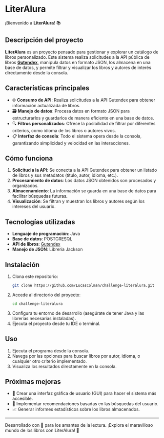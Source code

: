 # LiterAlura

¡Bienvenido a **LiterAlura**! 📚

## Descripción del proyecto

**LiterAlura** es un proyecto pensado para gestionar y explorar un catálogo de libros personalizado. Este sistema realiza solicitudes a la API pública de libros **[Gutendex](https://gutendex.com/)**, manipula datos en formato JSON, los almacena en una base de datos, y permite filtrar y visualizar los libros y autores de interés directamente desde la consola.

## Características principales

- 🌐 **Consumo de API**: Realiza solicitudes a la API Gutendex para obtener información actualizada de libros.
- 🗃️ **Manejo de datos**: Procesa datos en formato JSON para estructurarlos y guardarlos de manera eficiente en una base de datos.
- 🔍 **Filtros personalizados**: Ofrece la posibilidad de filtrar por diferentes criterios, como idioma de los libros o autores vivos.  
- 📋 **Interfaz de consola**: Todo el sistema opera desde la consola, garantizando simplicidad y velocidad en las interacciones.

## Cómo funciona

1. **Solicitud a la API**: Se conecta a la API Gutendex para obtener un listado de libros y sus metadatos (título, autor, idioma, etc.).
2. **Procesamiento de datos**: Los datos JSON obtenidos son procesados y organizados.
3. **Almacenamiento**: La información se guarda en una base de datos para facilitar búsquedas futuras.
4. **Visualización**: Se filtran y muestran los libros y autores según los intereses del usuario.

## Tecnologías utilizadas

- **Lenguaje de programación**: Java
- **Base de datos**: POSTGRESQL
- **API de libros**: [Gutendex](https://gutendex.com/)
- **Manejo de JSON**: Librería  Jackson

## Instalación

1. Clona este repositorio:
   ```bash
   git clone https://github.com/LucasColman/challenge-literalura.git
   ```
2. Accede al directorio del proyecto:
   ```bash
   cd challenge-literalura
   ```
3. Configura tu entorno de desarrollo (asegúrate de tener Java y las librerías necesarias instaladas).
4. Ejecuta el proyecto desde tu IDE o terminal.

## Uso

1. Ejecuta el programa desde la consola.
2. Navega por las opciones para buscar libros por autor, idioma, o cualquier otro criterio implementado.
3. Visualiza los resultados directamente en la consola.

## Próximas mejoras

- 🚀 Crear una interfaz gráfica de usuario (GUI) para hacer el sistema más accesible.
- 🌟 Implementar recomendaciones basadas en las búsquedas del usuario.
- 📈 Generar informes estadísticos sobre los libros almacenados.

---

Desarrollado con 💙 para los amantes de la lectura. ¡Explora el maravilloso mundo de los libros con LiterAlura! 🌟

